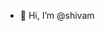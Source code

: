 - 👋 Hi, I’m @shivam
<!---
sober0902/sober0902 is a ✨ special ✨ repository because its `README.md` (this file) appears on your GitHub profile.
You can click the Preview link to take a look at your changes.
--->
